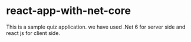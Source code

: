 # react-app-with-net-core
This is a sample quiz application. we have used .Net 6 for server side and react js for client side.
